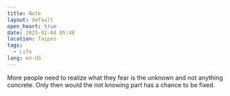 ```yaml
---
title: Note
layout: default
open_heart: true
date: 2025-02-04 05:48
location: Taipei
tags: 
  - Life
lang: en-US
---
```


More people need to realize what they fear is the unknown and not anything concrete. Only then would the not knowing part has a chance to be fixed.

